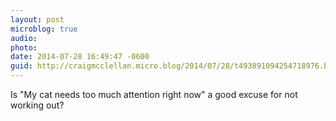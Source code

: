 ```yaml
---
layout: post
microblog: true
audio: 
photo: 
date: 2014-07-28 16:49:47 -0600
guid: http://craigmcclellan.micro.blog/2014/07/28/t493891094254718976.html
---
```

Is "My cat needs too much attention right now" a good excuse for not working out?
